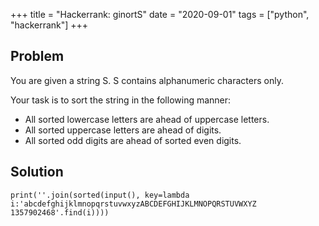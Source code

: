 +++
title = "Hackerrank: ginortS"
date = "2020-09-01"
tags = ["python", "hackerrank"]
+++

## Problem

You are given a string S.
S contains alphanumeric characters only.

Your task is to sort the string  in the following manner:
- All sorted lowercase letters are ahead of uppercase letters.
- All sorted uppercase letters are ahead of digits.
- All sorted odd digits are ahead of sorted even digits.

## Solution

```
print(''.join(sorted(input(), key=lambda i:'abcdefghijklmnopqrstuvwxyzABCDEFGHIJKLMNOPQRSTUVWXYZ 1357902468'.find(i))))
```
